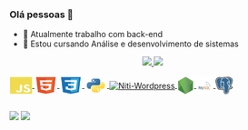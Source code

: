 ### Olá pessoas 👋



- 🔭 Atualmente trabalho com back-end
- 🌱 Estou cursando Análise e desenvolvimento de sistemas

<div align="center">
  <a href="https://github.com/Nitilima">
  <img height="180em" src="https://github-readme-stats.vercel.app/api?username=Nitilima&show_icons=true&theme=dark&include_all_commits=true&count_private=true"/>
  <img height="180em" src="https://github-readme-stats.vercel.app/api/top-langs/?username=Nitilima&layout=compact&langs_count=7&theme=dark"/>
</div>
  
<div style="display: inline_block"><br>
    <img align="center" alt="Niti-Js" height="30" width="40" src="https://raw.githubusercontent.com/devicons/devicon/master/icons/javascript/javascript-plain.svg">
    <img align="center" alt="Niti-HTML" height="30" width="40" src="https://raw.githubusercontent.com/devicons/devicon/master/icons/html5/html5-original.svg">
    <img align="center" alt="Niti-CSS" height="30" width="40" src="https://raw.githubusercontent.com/devicons/devicon/master/icons/css3/css3-original.svg">
    <img align="center" alt="Niti-Python" height="30" width="40" src="https://raw.githubusercontent.com/devicons/devicon/master/icons/python/python-original.svg">
    <img align="center" alt="Niti-Wordpress" height="30" width="40" src="https://cdn.jsdelivr.net/gh/devicons/devicon/icons/wordpress/wordpress-plain.svg">
    <img align="center" alt="Niti-node-js" height="30" width="30" src="https://raw.githubusercontent.com/github/explore/80688e429a7d4ef2fca1e82350fe8e3517d3494d/topics/nodejs/nodejs.png" alt="Nodejs">
    <img align="center" alt="Niti-MySQL" height="30" width="30" src="https://raw.githubusercontent.com/github/explore/80688e429a7d4ef2fca1e82350fe8e3517d3494d/topics/mysql/mysql.png" alt="MySQL">
    <img align="center" alt="Niti-PostegreSQL" height="30" width="30" src="https://raw.githubusercontent.com/github/explore/80688e429a7d4ef2fca1e82350fe8e3517d3494d/topics/postgresql/postgresql.png" alt="PostegreSQL">
</div>
  
  ##
  
  <div>
    <a href="mailto:nicollelimadosanjos@gmail.com"><img
            src="https://img.shields.io/badge/-Gmail-%23333?style=for-the-badge&logo=gmail&logoColor=white"
            target="_blank"></a>
    <a href="https://www.linkedin.com/in/nicolle-lima-dos-anjos-82640a1a4/" target="_blank"><img
            src="https://img.shields.io/badge/-LinkedIn-%230077B5?style=for-the-badge&logo=linkedin&logoColor=white"
            target="_blank"></a>
</div>
